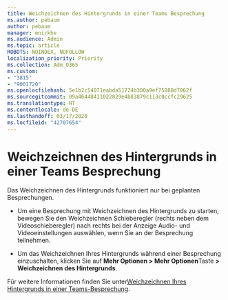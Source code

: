 ```yaml
---
title: Weichzeichnen des Hintergrunds in einer Teams Besprechung
ms.author: pebaum
author: pebaum
manager: mnirkhe
ms.audience: Admin
ms.topic: article
ROBOTS: NOINDEX, NOFOLLOW
localization_priority: Priority
ms.collection: Adm_O365
ms.custom:
- "3815"
- "9001720"
ms.openlocfilehash: 5e1b2c54071eabda51724b300a9ef75888d7062f
ms.sourcegitcommit: 09a46448411022829e4b83879c113c0ccfc29625
ms.translationtype: HT
ms.contentlocale: de-DE
ms.lasthandoff: 03/17/2020
ms.locfileid: "42707654"
---
```

# <a name="blur-your-background-in-a-teams-meeting"></a>Weichzeichnen des Hintergrunds in einer Teams Besprechung

Das Weichzeichnen des Hintergrunds funktioniert nur bei geplanten Besprechungen.

- Um eine Besprechung mit Weichzeichnen des Hintergrunds zu starten, bewegen Sie den Weichzeichnen Schieberegler (rechts neben dem Videoschieberegler) nach rechts bei der Anzeige Audio- und Videoeinstellungen auswählen, wenn Sie an der Besprechung teilnehmen.

- Um das Weichzeichnen Ihres Hintergrunds während einer Besprechung einzuschalten, klicken Sie auf **Mehr Optionen > Mehr Optionen**Taste **> Weichzeichnen des Hintergrunds**.

Für weitere Informationen finden Sie unter[Weichzeichnen Ihres Hintergrunds in einer Teams-Besprechung](https://support.office.com/article/Blur-your-background-in-a-Teams-meeting-f77a2381-443a-499d-825e-509a140f4780).